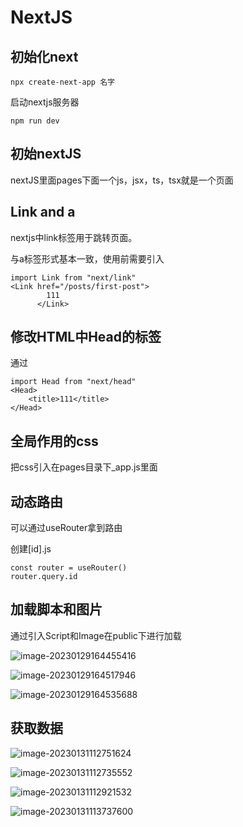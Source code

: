 # NextJS

## 初始化next

```
npx create-next-app 名字
```

启动nextjs服务器

```
npm run dev
```

## 初始nextJS

nextJS里面pages下面一个js，jsx，ts，tsx就是一个页面

## Link and a

nextjs中link标签用于跳转页面。

与a标签形式基本一致，使用前需要引入

```
import Link from "next/link"
<Link href="/posts/first-post">
        111
      </Link>
```

## 修改HTML中Head的标签

通过<Head></head>

```
import Head from "next/head"
<Head>
	<title>111</title>
</Head>
```

## 全局作用的css

把css引入在pages目录下_app.js里面

## 动态路由

可以通过useRouter拿到路由

创建[id].js

```
const router = useRouter()
router.query.id
```

## 加载脚本和图片

通过引入Script和Image在public下进行加载

![image-20230129164455416](C:\Users\潘麒麟\AppData\Roaming\Typora\typora-user-images\image-20230129164455416.png)

![image-20230129164517946](C:\Users\潘麒麟\AppData\Roaming\Typora\typora-user-images\image-20230129164517946.png)

![image-20230129164535688](C:\Users\潘麒麟\AppData\Roaming\Typora\typora-user-images\image-20230129164535688.png)

## 获取数据

![image-20230131112751624](C:\Users\潘麒麟\AppData\Roaming\Typora\typora-user-images\image-20230131112751624.png)

![image-20230131112735552](C:\Users\潘麒麟\AppData\Roaming\Typora\typora-user-images\image-20230131112735552.png)

![image-20230131112921532](C:\Users\潘麒麟\AppData\Roaming\Typora\typora-user-images\image-20230131112921532.png)

![image-20230131113737600](C:\Users\潘麒麟\AppData\Roaming\Typora\typora-user-images\image-20230131113737600.png)